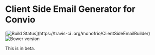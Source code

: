 # Client Side Email Generator for Convio

[![Build Status](https://travis-ci.org/monofrio/ClientSideEmailBuilder.svg?branch=Master)](https://travis-ci
.org/monofrio/ClientSideEmailBuilder)
![Bower version](https://img.shields.io/badge/Bower-1.7.7-red.svg)

This is in beta.
